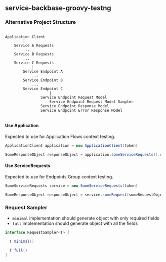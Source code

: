 ## service-backbase-groovy-testng

### Alternative Project Structure

```text

Application Client
        |
    Service A Requests
        ...
    Service B Requests
        ...
    Service C Requests
            |
        Service Endpoint A
            ...
        Service Endpoint B
            ...
        Service Endpoint C
                    |
                Service Endpoint Request Model
                    Service Endpoint Request Model Sampler
                Service Endpoint Response Model
                Service Endpoint Error Response Model
        
```

#### Use Application

Expected to use for Application Flows context testing.

```groovy
ApplicationClient application = new ApplicationClient(token)

SomeResponseObject responseObject = application.someServiceRequests().someRequest(someRequestObject)
```

#### Use ServiceRequests

Expected to use for Endpoints Group context testing.

```groovy
SomeServiceRequests service = new SomeServiceRequests(token)

SomeResponseObject responseObject = service.someRequest(someRequestObject)
```

### Request Sampler

- `minimal` implementation should generate object with only required fields
- `full` implementation should generate object with all the fields

```groovy
interface RequestSampler<T> {

  T minimal()

  T full()
}

```
